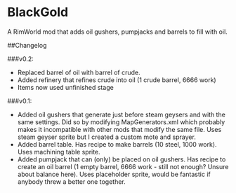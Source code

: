 # BlackGold
A RimWorld mod that adds oil gushers, pumpjacks and barrels to fill with oil.

##Changelog

###v0.2:

* Replaced barrel of oil with barrel of crude.
* Added refinery that refines crude into oil (1 crude barrel, 6666 work)
* Items now used unfinished stage

###v0.1:

* Added oil gushers that generate just before steam geysers and with the same settings. Did so by modifying MapGenerators.xml which probably makes it incompatible with other mods that modify the same file. Uses steam geyser sprite but I created a custom mote and sprayer.
* Added barrel table. Has recipe to make barrels (10 steel, 1000 work). Uses machining table sprite.
* Added pumpjack that can (only) be placed on oil gushers. Has recipe to create an oil barrel (1 empty barrel, 6666 work - still not enough? Unsure about balance here). Uses placeholder sprite, would be fantastic if anybody threw a better one together.